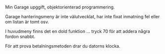 Min Garage upggift, objektorienterad programmering.

Garage hanteringsmeny är inte välutvecklat, har inte fixat inmatning fel eller om listan är tomt osv.

I huvudmeny finns det en dold funktion ... tryck 70 för att addera några fordon snabbt.

För att prova betalningsmetoden drar du datorns klocka.

